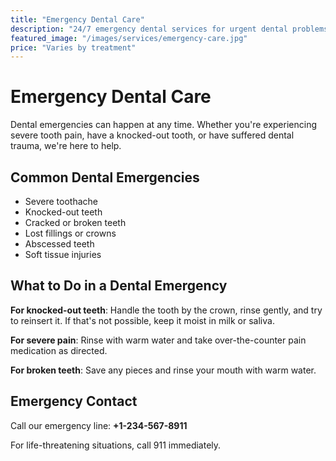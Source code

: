 ```yaml
---
title: "Emergency Dental Care"
description: "24/7 emergency dental services for urgent dental problems"
featured_image: "/images/services/emergency-care.jpg"
price: "Varies by treatment"
---
```


# Emergency Dental Care

Dental emergencies can happen at any time. Whether you're experiencing severe tooth pain, have a knocked-out tooth, or have suffered dental trauma, we're here to help.

## Common Dental Emergencies

- Severe toothache
- Knocked-out teeth
- Cracked or broken teeth
- Lost fillings or crowns
- Abscessed teeth
- Soft tissue injuries

## What to Do in a Dental Emergency

**For knocked-out teeth**: Handle the tooth by the crown, rinse gently, and try to reinsert it. If that's not possible, keep it moist in milk or saliva.

**For severe pain**: Rinse with warm water and take over-the-counter pain medication as directed.

**For broken teeth**: Save any pieces and rinse your mouth with warm water.

## Emergency Contact

Call our emergency line: **+1-234-567-8911**

For life-threatening situations, call 911 immediately.